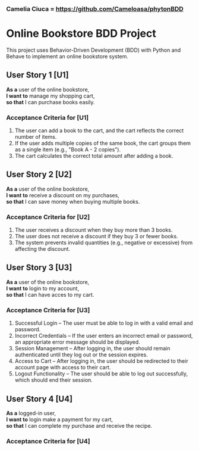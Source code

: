 ### Camelia Ciuca = https://github.com/Cameloasa/phytonBDD

# Online Bookstore BDD Project

This project uses Behavior-Driven Development (BDD) with Python and Behave to implement an online bookstore system.

## User Story 1 [U1]
**As a** user of the online bookstore,  
**I want to** manage my shopping cart,  
**so that** I can purchase books easily.

### Acceptance Criteria for [U1]
1. The user can add a book to the cart, and the cart reflects the correct number of items.
2. If the user adds multiple copies of the same book, the cart groups them as a single item (e.g., "Book A - 2 copies").
3. The cart calculates the correct total amount after adding a book.

## User Story 2 [U2]
**As a** user of the online bookstore,  
**I want to** receive a discount on my purchases,  
**so that** I can save money when buying multiple books.

### Acceptance Criteria for [U2]
1. The user receives a discount when they buy more than 3 books.
2. The user does not receive a discount if they buy 3 or fewer books.
3. The system prevents invalid quantities (e.g., negative or excessive) from affecting the discount.

## User Story 3 [U3]
**As a** user of the online bookstore,  
**I want to** login to my account,  
**so that** I can have acces to my cart.

### Acceptance Criteria for [U3]
1. Successful Login – The user must be able to log in with a valid email and password.
2. Incorrect Credentials – If the user enters an incorrect email or password, an appropriate error message should be displayed.
3. Session Management – After logging in, the user should remain authenticated until they log out or the session expires.
4. Access to Cart – After logging in, the user should be redirected to their account page with access to their cart.
5. Logout Functionality – The user should be able to log out successfully, which should end their session.

## User Story 4 [U4]
**As a** logged-in user,  
**I want to** login make a payment for my cart,  
**so that** I can complete my purchase and receive the recipe.

### Acceptance Criteria for [U4]

